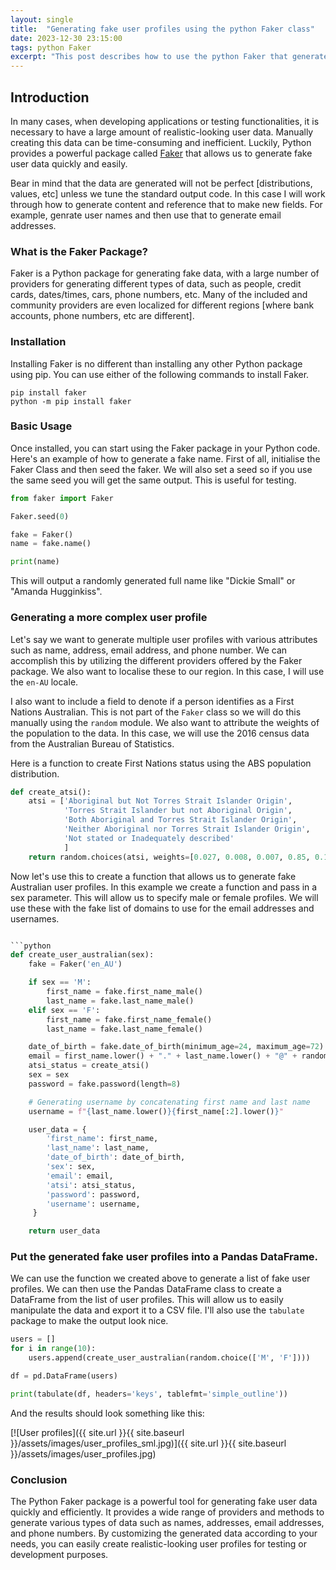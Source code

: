 ```yaml
---
layout: single
title:  "Generating fake user profiles using the python Faker class"
date: 2023-12-30 23:15:00 
tags: python Faker
excerpt: "This post describes how to use the python Faker that generates fake data and is useful for testing purposes when you need to use dummy data."
---
```



## Introduction

In many cases, when developing applications or testing functionalities, it is necessary to have a large amount of realistic-looking user data. Manually creating this data can be time-consuming and inefficient. Luckily, Python provides a powerful package called [Faker](https://faker.readthedocs.io/en/master/) that allows us to generate fake user data quickly and easily.

Bear in mind that the data are generated will not be perfect [distributions, values, etc] unless we tune the standard output code. In this case I will work through how to generate content and reference that to make new fields. For example, genrate user names and then use that to generate email addresses.

### What is the Faker Package?

Faker is a Python package for generating fake data, with a large number of providers for generating different types of data, such as people, credit cards, dates/times, cars, phone numbers, etc. Many of the included and community providers are even localized for different regions [where bank accounts, phone numbers, etc are different].

### Installation

Installing Faker is no different than installing any other Python package using pip. You can use either of the following commands to install Faker.

```shell
pip install faker
python -m pip install faker
```

### Basic Usage

Once installed, you can start using the Faker package in your Python code. Here's an example of how to generate a fake name. First of all, initialise the Faker Class and then seed the faker. We will also set a seed so if you use the same seed you will get the same output. This is useful for testing.

```python
from faker import Faker

Faker.seed(0)

fake = Faker()
name = fake.name()

print(name)
```

This will output a randomly generated full name like "Dickie Small" or "Amanda Hugginkiss".

### Generating a more complex user profile

Let's say we want to generate multiple user profiles with various attributes such as name, address, email address, and phone number. We can accomplish this by utilizing the different providers offered by the Faker package. We also want to localise these to our region. In this case, I will use the `en-AU` locale.

I also want to include a field to denote if a person identifies as a First Nations Australian. This is not part of the `Faker` class so we will do this manually using the `random` module. We also want to attribute the weights of the population to the data. In this case, we will use the 2016 census data from the Australian Bureau of Statistics.

Here is a function to create First Nations status using the ABS population distribution.

``` python 
def create_atsi():
    atsi = ['Aboriginal but Not Torres Strait Islander Origin',
            'Torres Strait Islander but not Aboriginal Origin',
            'Both Aboriginal and Torres Strait Islander Origin',
            'Neither Aboriginal nor Torres Strait Islander Origin',
            'Not stated or Inadequately described'
            ]
    return random.choices(atsi, weights=[0.027, 0.008, 0.007, 0.85, 0.108])[0]

```



Now let's use this to create a function that allows us to generate fake Australian user profiles. In this example we create a function and pass in a sex parameter. This will allow us to specify male or female profiles. We will use these with the fake list of domains to use for the email addresses and usernames.

```python

```python
def create_user_australian(sex):
    fake = Faker('en_AU')

    if sex == 'M':
        first_name = fake.first_name_male()
        last_name = fake.last_name_male()
    elif sex == 'F':
        first_name = fake.first_name_female()
        last_name = fake.last_name_female()

    date_of_birth = fake.date_of_birth(minimum_age=24, maximum_age=72).strftime('%Y-%m-%d'),
    email = first_name.lower() + "." + last_name.lower() + "@" + random.choice(domains)
    atsi_status = create_atsi()
    sex = sex
    password = fake.password(length=8)

    # Generating username by concatenating first name and last name
    username = f"{last_name.lower()}{first_name[:2].lower()}"

    user_data = {
        'first_name': first_name,
        'last_name': last_name,
        'date_of_birth': date_of_birth,
        'sex': sex,
        'email': email,
        'atsi': atsi_status,
        'password': password,
        'username': username,
     }

    return user_data

```


### Put the generated fake user profiles into a Pandas DataFrame.

We can use the function we created above to generate a list of fake user profiles. We can then use the Pandas DataFrame class to create a DataFrame from the list of user profiles. This will allow us to easily manipulate the data and export it to a CSV file. I'll also use the `tabulate` package to make the output look nice.

```python
users = []
for i in range(10):
    users.append(create_user_australian(random.choice(['M', 'F'])))

df = pd.DataFrame(users)

print(tabulate(df, headers='keys', tablefmt='simple_outline'))
```


And the results should look something like this:

[![User profiles]({{ site.url }}{{ site.baseurl }}/assets/images/user_profiles_sml.jpg)]({{ site.url }}{{ site.baseurl }}/assets/images/user_profiles.jpg)


### Conclusion

The Python Faker package is a powerful tool for generating fake user data quickly and efficiently. It provides a wide range of providers and methods to generate various types of data such as names, addresses, email addresses, and phone numbers. By customizing the generated data according to your needs, you can easily create realistic-looking user profiles for testing or development purposes.
